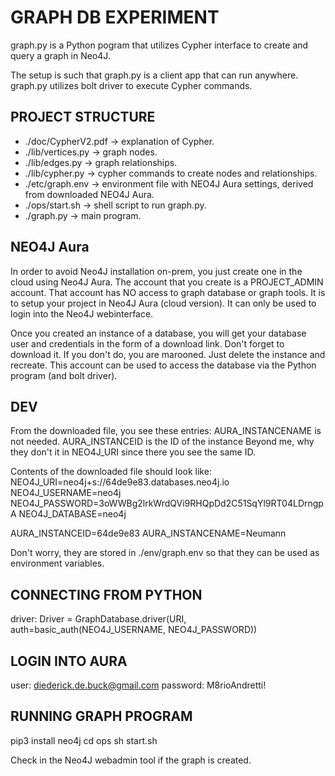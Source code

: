 # GRAPH DB EXPERIMENT

graph.py is a Python pogram that utilizes Cypher interface to create and query a graph in Neo4J.

The setup is such that graph.py is a client app that can run anywhere.
graph.py utilizes bolt driver to execute Cypher commands.


## PROJECT STRUCTURE
* ./doc/CypherV2.pdf -> explanation of Cypher.  
* ./lib/vertices.py -> graph nodes.  
* ./lib/edges.py -> graph relationships.  
* ./lib/cypher.py -> cypher commands to create nodes and relationships.  
* ./etc/graph.env -> environment file with NEO4J Aura settings, derived from downloaded NEO4J Aura.  
* ./ops/start.sh -> shell script to run graph.py.  
* ./graph.py -> main program.  

## NEO4J Aura
In order to avoid Neo4J installation on-prem, you just create one in the cloud using Neo4J Aura.
The account that you create is a PROJECT_ADMIN account. That account has NO access to graph database or graph tools. It is to setup your project in Neo4J Aura (cloud version). It can only be used to login into the Neo4J webinterface.

Once you created an instance of a database, you will get your database user and credentials in the form of a download link. Don't forget to download it. If you don't do, you are marooned. Just delete the instance and recreate. This account can be used to access the database via the Python program (and bolt driver).

## DEV
From the downloaded file, you see these entries:
AURA_INSTANCENAME is not needed. 
AURA_INSTANCEID is the ID of the instance
Beyond me, why they don't it in NEO4J_URI since there you see the same ID.

Contents of the downloaded file should look like:
NEO4J_URI=neo4j+s://64de9e83.databases.neo4j.io
NEO4J_USERNAME=neo4j
NEO4J_PASSWORD=3oWWBg2lrkWrdQVi9RHQpDd2C51SqYl9RT04LDrngpA
NEO4J_DATABASE=neo4j

AURA_INSTANCEID=64de9e83
AURA_INSTANCENAME=Neumann

Don't worry, they are stored in ./env/graph.env so that they can be used as environment variables.

## CONNECTING FROM PYTHON
driver: Driver = GraphDatabase.driver(URI, auth=basic_auth(NEO4J_USERNAME, NEO4J_PASSWORD))


## LOGIN INTO AURA
user: diederick.de.buck@gmail.com
password: M8rioAndretti!

## RUNNING GRAPH PROGRAM
pip3 install neo4j
cd ops
sh start.sh

Check in the Neo4J webadmin tool if the graph is created.
